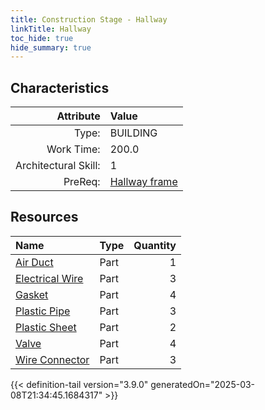 ```yaml
---
title: Construction Stage - Hallway
linkTitle: Hallway
toc_hide: true
hide_summary: true
---
```

<!-- This is generated by the MarsSim HelpGenertor, do not edit. -->

## Characteristics

| Attribute      | Value |
|--------:|:------|
|Type:|BUILDING|
|Work Time:|200.0|
|Architectural Skill:|1|
|PreReq:|[Hallway frame](/docs/definitions/construction/hallway-frame)|

## Resources

| Name | Type | Quantity |
|:-----|:-----|-----:|
|[Air Duct](/docs/definitions/part/air-duct)|Part|1|
|[Electrical Wire](/docs/definitions/part/electrical-wire)|Part|3|
|[Gasket](/docs/definitions/part/gasket)|Part|4|
|[Plastic Pipe](/docs/definitions/part/plastic-pipe)|Part|3|
|[Plastic Sheet](/docs/definitions/part/plastic-sheet)|Part|2|
|[Valve](/docs/definitions/part/valve)|Part|4|
|[Wire Connector](/docs/definitions/part/wire-connector)|Part|3|




{{< definition-tail version="3.9.0" generatedOn="2025-03-08T21:34:45.1684317" >}}

